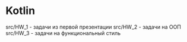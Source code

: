 # Kotlin

src/HW_1 - задачи из первой презентации
src/HW_2 - задачи на ООП
src/HW_3 - задачи на функциональный стиль

